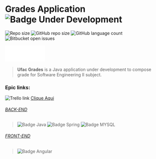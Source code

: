 # Grades Application ![Badge Under Development](https://img.shields.io/static/v1?label=STATUS&message=Under%20development&color=3d89bf&style=for-the-badge)

![Repo size](https://img.shields.io/github/repo-size/bruno-patrick/ufac.grades?style=for-the-badge)
![GitHub repo size](https://img.shields.io/github/repo-size/bruno-patrick/ufac.grades?style=for-the-badge)
![GitHub language count](https://img.shields.io/github/languages/count/bruno-patrick/ufac.grades?style=for-the-badge)
![Bitbucket open issues](https://img.shields.io/bitbucket/issues/bruno-patrick/ufac.grades?style=for-the-badge)

<img src="logo.png" alt="logo">

> **Ufac Grades** is a Java application under development to compose grade for Software Engineering II subject.

### Epic links:

![Trello link](https://img.shields.io/badge/Trello-194694?style=for-the-badge&logo=trello&logoColor=white)
[Clique Aqui](https://trello.com/invite/b/luVQvJn4/ATTI12dbb1260b362fe20e9f01769b6491aaF06A2235/grades)

###### [BACK-END](https://github.com/Bruno-Patrick/ufac.grades/tree/main/notax_project)

> ![Badge Java](https://img.shields.io/badge/Java-ED8B00?style=for-the-badge&logo=java&logoColor=white)
> ![Badge Spring](https://img.shields.io/badge/Spring-6DB33F?style=for-the-badge&logo=spring&logoColor=white)
> ![Badge MYSQL](https://img.shields.io/badge/MySQL-00000F?style=for-the-badge&logo=mysql&logoColor=white)

###### [FRONT-END](https://github.com/Bruno-Patrick/ufac.grades/tree/main/notax_project/src/main/webapp)

> ![Badge Angular](https://img.shields.io/badge/Angular-DD0031?style=for-the-badge&logo=angular&logoColor=white)
